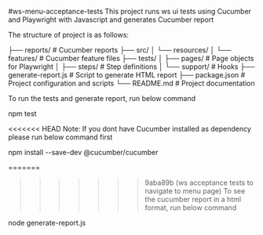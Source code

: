 #ws-menu-acceptance-tests
This project runs ws ui tests using Cucumber and Playwright with Javascript and generates Cucumber report

The structure of project is as follows: 

├── reports/                  # Cucumber reports
├── src/
│   └── resources/
│       └── features/         # Cucumber feature files
├── tests/
│   ├── pages/                # Page objects for Playwright
│   ├── steps/                # Step definitions
│   └── support/              # Hooks
├── generate-report.js        # Script to generate HTML report
├── package.json              # Project configuration and scripts
└── README.md                 # Project documentation


To run the tests and generate report, run below command

npm test

<<<<<<< HEAD
Note: If you dont have Cucumber installed as dependency please run below command first

npm install --save-dev @cucumber/cucumber

=======
>>>>>>> 9aba89b (ws acceptance tests to navigate to menu page)
To see the cucumber report in a html format, run below command

node generate-report.js

